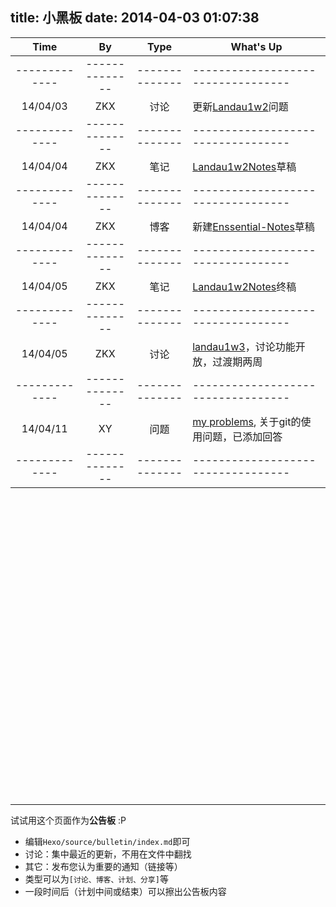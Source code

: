 title: 小黑板
date: 2014-04-03 01:07:38
---

Time | By | Type | What's Up
:---: | :---: | :---: | ---
-------------|--------------|--------------|----------------------------------
14/04/03| ZKX | 讨论 | 更新[Landau1w2][landau1w2_1]问题
-------------|--------------|--------------|----------------------------------
14/04/04| ZKX | 笔记 | [Landau1w2Notes][landau1w2_1_notes]草稿
-------------|--------------|--------------|----------------------------------
14/04/04| ZKX | 博客 | 新建[Enssential-Notes][essential-notes]草稿
-------------|--------------|--------------|----------------------------------
14/04/05| ZKX | 笔记 | [Landau1w2Notes][landau1w2_1_notes]终稿
-------------|--------------|--------------|----------------------------------
14/04/05| ZKX | 讨论 | [landau1w3][landau1w3]，讨论功能开放，过渡期两周
-------------|--------------|--------------|----------------------------------
14/04/11| XY | 问题 | [my problems][myproblems], 关于git的使用问题，已添加回答
-------------|--------------|--------------|----------------------------------

[landau1w2_1]: http://physbar.com/2014/03/31/landau1w2/
[landau1w2_1_notes]: https://github.com/PhysBar/project-jxx/tree/master/Landau/mechanics "Landau1w2.tm"
[essential-notes]: http://physbar.com/2014/04/04/essential-notes
[landau1w3]: http://physbar.com/2014/04/05/landau1w3/
[myproblems]: http://physbar.com/2014/04/11/my-problems/







<br><br><br><br><br><br><br><br><br><br><br><br><br><br>
<br><br><br><br><br><br><br><br><br><br><br><br><br><br>

--------

试试用这个页面作为**公告板** :P
- 编辑`Hexo/source/bulletin/index.md`即可
- 讨论：集中最近的更新，不用在文件中翻找
- 其它：发布您认为重要的通知（链接等）
- 类型可以为`[讨论、博客、计划、分享]`等
- 一段时间后（计划中间或结束）可以擦出公告板内容